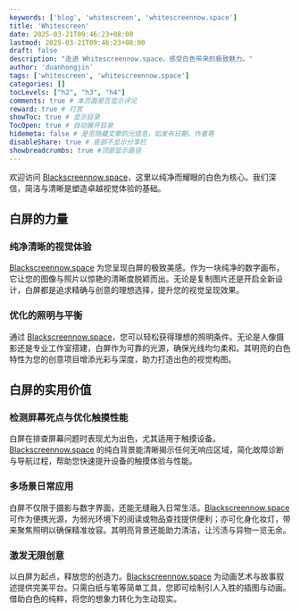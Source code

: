 ```yaml
---
keywords: ['blog', 'whitescreen', 'whitescreennow.space']
title: 'Whitescreen'
date: 2025-03-21T09:46:23+08:00
lastmod: 2025-03-21T09:46:23+08:00
draft: false
description: "走进 Whitescreennow.space，感受白色带来的极致魅力。"
author: 'duanhongjin'
tags: ['whitescreen', 'whitescreennow.space']
categories: []
tocLevels: ["h2", "h3", "h4"]
comments: true # 本页面是否显示评论
reward: true # 打赏
showToc: true # 显示目录
TocOpen: true # 自动展开目录
hidemeta: false # 是否隐藏文章的元信息，如发布日期、作者等
disableShare: true # 底部不显示分享栏
showbreadcrumbs: true #顶部显示路径
---
```

欢迎访问 [Blackscreennow.space](https://www.blackscreennow.space/white-screen)，这里以纯净而耀眼的白色为核心。我们深信，简洁与清晰是塑造卓越视觉体验的基础。

## 白屏的力量
### 纯净清晰的视觉体验

[Blackscreennow.space](https://www.blackscreennow.space/white-screen) 为您呈现白屏的极致美感。作为一块纯净的数字画布，它让您的图像与照片以惊艳的清晰度脱颖而出。无论是复制图片还是开启全新设计，白屏都是追求精确与创意的理想选择，提升您的视觉呈现效果。

### 优化的照明与平衡

通过 [Blackscreennow.space](https://www.blackscreennow.space/white-screen)，您可以轻松获得理想的照明条件。无论是人像摄影还是专业工作室搭建，白屏作为可靠的光源，确保光线均匀柔和。其明亮的白色特性为您的创意项目增添光彩与深度，助力打造出色的视觉构图。

## 白屏的实用价值
### 检测屏幕死点与优化触摸性能

白屏在排查屏幕问题时表现尤为出色，尤其适用于触摸设备。[Blackscreennow.space](https://www.blackscreennow.space/white-screen) 的纯白背景能清晰揭示任何无响应区域，简化故障诊断与导航过程，帮助您快速提升设备的触摸体验与性能。

### 多场景日常应用

白屏不仅限于摄影与数字界面，还能无缝融入日常生活。[Blackscreennow.space](https://www.blackscreennow.space/white-screen) 可作为便携光源，为弱光环境下的阅读或物品查找提供便利；亦可化身化妆灯，带来聚焦照明以确保精准妆容。其明亮背景还能助力清洁，让污渍与异物一览无余。

### 激发无限创意

以白屏为起点，释放您的创造力。[Blackscreennow.space](https://www.blackscreennow.space/white-screen) 为动画艺术与故事叙述提供完美平台。只需白纸与笔等简单工具，您即可绘制引人入胜的插图与动画。借助白色的纯粹，将您的想象力转化为生动现实。